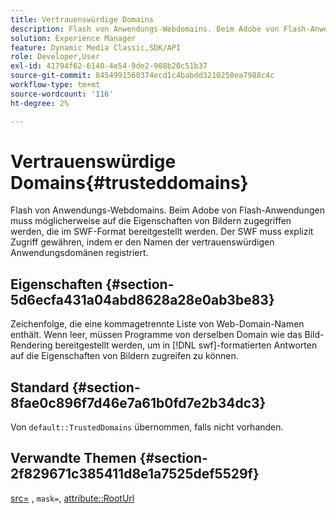 ```yaml
---
title: Vertrauenswürdige Domains
description: Flash von Anwendungs-Webdomains. Beim Adobe von Flash-Anwendungen muss möglicherweise auf die Eigenschaften von Bildern zugegriffen werden, die im SWF-Format bereitgestellt werden. Der SWF muss explizit Zugriff gewähren, indem er den Namen der vertrauenswürdigen Anwendungsdomänen registriert.
solution: Experience Manager
feature: Dynamic Media Classic,SDK/API
role: Developer,User
exl-id: 41794f62-6140-4e54-9de2-908b20c51b37
source-git-commit: 8454991568374ecd1c4babdd3210250ea7988c4c
workflow-type: tm+mt
source-wordcount: '116'
ht-degree: 2%

---
```


# Vertrauenswürdige Domains{#trusteddomains}

Flash von Anwendungs-Webdomains. Beim Adobe von Flash-Anwendungen muss möglicherweise auf die Eigenschaften von Bildern zugegriffen werden, die im SWF-Format bereitgestellt werden. Der SWF muss explizit Zugriff gewähren, indem er den Namen der vertrauenswürdigen Anwendungsdomänen registriert.

## Eigenschaften {#section-5d6ecfa431a04abd8628a28e0ab3be83}

Zeichenfolge, die eine kommagetrennte Liste von Web-Domain-Namen enthält. Wenn leer, müssen Programme von derselben Domain wie das Bild-Rendering bereitgestellt werden, um in [!DNL swf]-formatierten Antworten auf die Eigenschaften von Bildern zugreifen zu können.

## Standard {#section-8fae0c896f7d46e7a61b0fd7e2b34dc3}

Von `default::TrustedDomains` übernommen, falls nicht vorhanden.

## Verwandte Themen {#section-2f829671c385411d8e1a7525def5529f}

[src=](../../../../../ir-api/http-protocol/image-rendering-api-ref/c-ir-http-protocol-ref/c-ir-http-protocol-command-reference/r-ir-src.md#reference-62c98abad22149d68d405ed6aaff8272) , `mask=`, [attribute::RootUrl](../../../../../ir-api/material-cat/image-rendering-api-ref/c-ir-material-catalog/c-ir-attributes-reference/r-ir-rooturl.md#reference-b8d706a573814802bd6794223cc78402)
